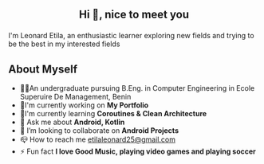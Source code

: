 ## <p align = center>Hi 👋, nice to meet you</p>
I'm Leonard Etila, an enthusiastic learner exploring new fields and trying to be the best in my interested fields

## About Myself
* 👨‍🎓An undergraduate pursuing B.Eng. in Computer Engineering in Ecole Superuire De Management, Benin
* 🔬I'm currently working on **My Portfolio**
* 🌱I'm currently learning **Coroutines & Clean Architecture**
* 💬 Ask me about **Android, Kotlin**
* 👯 I’m looking to collaborate on **Android Projects**
* 📪 How to reach me etilaleonard25@gmail.com 
* ⚡ Fun fact **I love Good Music, playing video games and playing soccer**
